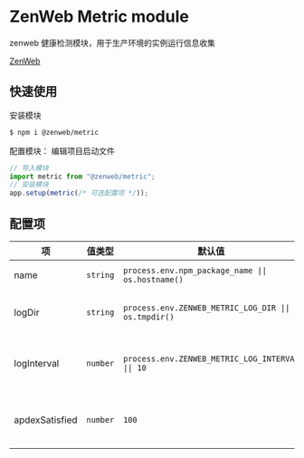 # ZenWeb Metric module

zenweb 健康检测模块，用于生产环境的实例运行信息收集

[ZenWeb](https://www.npmjs.com/package/zenweb)

## 快速使用

安装模块
```bash
$ npm i @zenweb/metric
```

配置模块： 编辑项目启动文件
```ts
// 导入模块
import metric from "@zenweb/metric";
// 安装模块
app.setup(metric(/* 可选配置项 */));
```

## 配置项
| 项 | 值类型 | 默认值 | 说明 |
|----|-------|-------|-----|
| name | `string` | `process.env.npm_package_name \|\| os.hostname()` | 应用名称 |
| logDir | `string` | `process.env.ZENWEB_METRIC_LOG_DIR \|\| os.tmpdir()` | 日志输出目录 |
| logInterval | `number` | `process.env.ZENWEB_METRIC_LOG_INTERVAL \|\| 10` | 日志输出间隔(秒) |
| apdexSatisfied | `number` | `100` | apdex 满意值(毫秒内) |
